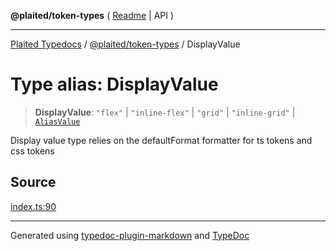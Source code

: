 **@plaited/token-types** ( [Readme](../README.md) \| API )

***

[Plaited Typedocs](../../../modules.md) / [@plaited/token-types](../modules.md) / DisplayValue

# Type alias: DisplayValue

> **DisplayValue**: `"flex"` \| `"inline-flex"` \| `"grid"` \| `"inline-grid"` \| [`AliasValue`](AliasValue.md)

Display value type relies on the defaultFormat formatter for ts tokens and css tokens

## Source

[index.ts:90](https://github.com/plaited/plaited/blob/317e868/libs/token-types/src/index.ts#L90)

***

Generated using [typedoc-plugin-markdown](https://www.npmjs.com/package/typedoc-plugin-markdown) and [TypeDoc](https://typedoc.org/)

